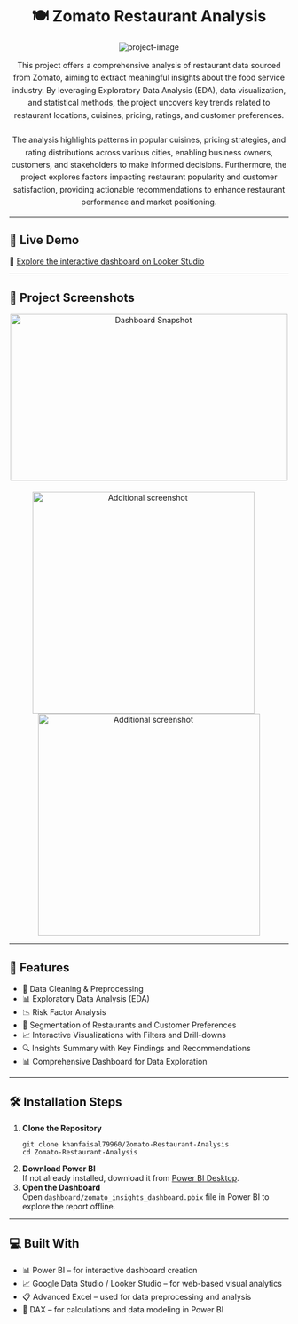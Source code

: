 <h1 align="center" id="title">🍽️ Zomato Restaurant Analysis</h1>

<p align="center">
  <img src="https://socialify.git.ci/khanfaisal79960/Zomato-Restaurant-Analysis/image?language=1&amp;name=1&amp;owner=1&amp;theme=Dark" alt="project-image" />
</p>

<p id="description" align="center" style="max-width: 800px; margin: auto; line-height: 1.6;">
  This project offers a comprehensive analysis of restaurant data sourced from Zomato, aiming to extract meaningful insights about the food service industry. By leveraging Exploratory Data Analysis (EDA), data visualization, and statistical methods, the project uncovers key trends related to restaurant locations, cuisines, pricing, ratings, and customer preferences.  
  <br /><br />
  The analysis highlights patterns in popular cuisines, pricing strategies, and rating distributions across various cities, enabling business owners, customers, and stakeholders to make informed decisions. Furthermore, the project explores factors impacting restaurant popularity and customer satisfaction, providing actionable recommendations to enhance restaurant performance and market positioning.
</p>

<hr />

<h2>🚀 Live Demo</h2>
<p>
  🔗 <a href="https://lookerstudio.google.com/s/iqQLXjPuc5M" target="_blank" rel="noopener noreferrer">Explore the interactive dashboard on Looker Studio</a>
</p>

<hr />

<h2>📸 Project Screenshots</h2>

<p align="center">
  <img src="assets/snapshort.jpg" alt="Dashboard Snapshot" width="500" height="300" style="margin-bottom: 20px;" />
  <br />
  <img src="" alt="Additional screenshot" width="400" height="400" style="margin-right: 20px;" />
  <img src="" alt="Additional screenshot" width="400" height="400" />
</p>

<hr />

<h2>🧐 Features</h2>

<ul>
  <li>📌 Data Cleaning & Preprocessing</li>
  <li>📊 Exploratory Data Analysis (EDA)</li>
  <li>📉 Risk Factor Analysis</li>
  <li>📁 Segmentation of Restaurants and Customer Preferences</li>
  <li>📈 Interactive Visualizations with Filters and Drill-downs</li>
  <li>🔍 Insights Summary with Key Findings and Recommendations</li>
  <li>📊 Comprehensive Dashboard for Data Exploration</li>
</ul>

<hr />

<h2>🛠️ Installation Steps</h2>

<ol>
  <li>
    <strong>Clone the Repository</strong><br />
    <pre><code>git clone khanfaisal79960/Zomato-Restaurant-Analysis
cd Zomato-Restaurant-Analysis</code></pre>
  </li>
  <li>
    <strong>Download Power BI</strong><br />
    If not already installed, download it from <a href="https://powerbi.microsoft.com/desktop/" target="_blank" rel="noopener noreferrer">Power BI Desktop</a>.
  </li>
  <li>
    <strong>Open the Dashboard</strong><br />
    Open <code>dashboard/zomato_insights_dashboard.pbix</code> file in Power BI to explore the report offline.
  </li>
</ol>

<hr />

<h2>💻 Built With</h2>

<ul>
  <li>📊 Power BI – for interactive dashboard creation</li>
  <li>📈 Google Data Studio / Looker Studio – for web-based visual analytics</li>
  <li>📋 Advanced Excel – used for data preprocessing and analysis</li>
  <li>🔢 DAX – for calculations and data modeling in Power BI</li>
</ul>
